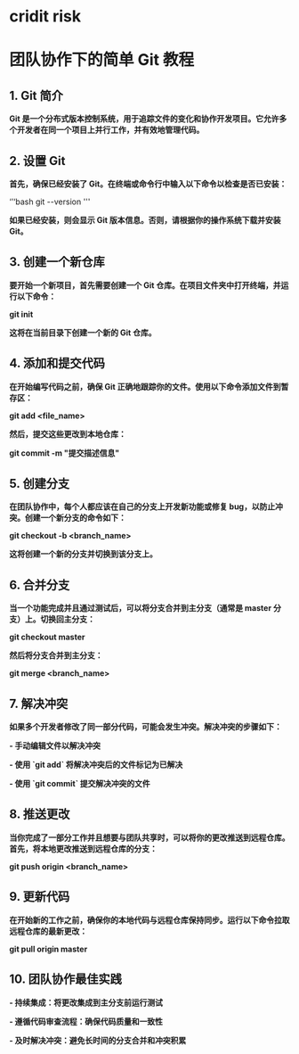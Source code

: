 # cridit risk

# **团队协作下的简单 Git 教程**

## **1. Git 简介**

**Git
是一个分布式版本控制系统，用于追踪文件的变化和协作开发项目。它允许多个开发者在同一个项目上并行工作，并有效地管理代码。**

## **2. 设置 Git**

**首先，确保已经安装了
Git。在终端或命令行中输入以下命令以检查是否已安装：**

‘’‘bash
git \--version
'''

**如果已经安装，则会显示 Git
版本信息。否则，请根据你的操作系统下载并安装 Git。**

## **3. 创建一个新仓库**

**要开始一个新项目，首先需要创建一个 Git
仓库。在项目文件夹中打开终端，并运行以下命令：**



**git init**



**这将在当前目录下创建一个新的 Git 仓库。**

## **4. 添加和提交代码**

**在开始编写代码之前，确保 Git
正确地跟踪你的文件。使用以下命令添加文件到暂存区：**



**git add \<file_name\>**


**然后，提交这些更改到本地仓库：**



**git commit -m \"提交描述信息\"**



## **5. 创建分支**

**在团队协作中，每个人都应该在自己的分支上开发新功能或修复
bug，以防止冲突。创建一个新分支的命令如下：**



**git checkout -b \<branch_name\>**


**这将创建一个新的分支并切换到该分支上。**

## **6. 合并分支**

**当一个功能完成并且通过测试后，可以将分支合并到主分支（通常是 master
分支）上。切换回主分支：**



**git checkout master**



**然后将分支合并到主分支：**

**git merge \<branch_name\>**


## **7. 解决冲突**

**如果多个开发者修改了同一部分代码，可能会发生冲突。解决冲突的步骤如下：**

**- 手动编辑文件以解决冲突**

**- 使用 \`git add\` 将解决冲突后的文件标记为已解决**

**- 使用 \`git commit\` 提交解决冲突的文件**

## **8. 推送更改**

**当你完成了一部分工作并且想要与团队共享时，可以将你的更改推送到远程仓库。首先，将本地更改推送到远程仓库的分支：**



**git push origin \<branch_name\>**



## **9. 更新代码**

**在开始新的工作之前，确保你的本地代码与远程仓库保持同步。运行以下命令拉取远程仓库的最新更改：**



**git pull origin master**


## **10. 团队协作最佳实践**

**- 持续集成：将更改集成到主分支前运行测试**

**- 遵循代码审查流程：确保代码质量和一致性**

**- 及时解决冲突：避免长时间的分支合并和冲突积累**
